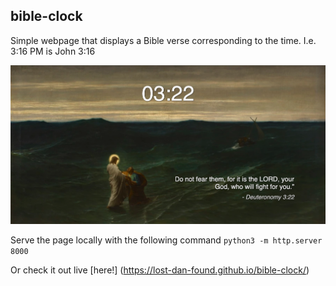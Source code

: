 ## bible-clock

Simple webpage that displays a Bible verse corresponding to the time. I.e. 3:16 PM is John 3:16

![screenshot](images/markdown.png)

Serve the page locally with the following command `python3 -m http.server 8000`

Or check it out live [here!] (https://lost-dan-found.github.io/bible-clock/) 